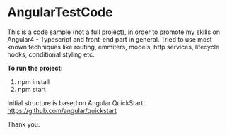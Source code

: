 # AngularTestCode
This is a code sample (not a full project), in order to promote my skills on Angular4 - Typescript and front-end part in general. Tried to use most known techniques like routing, emmiters, models, http services, lifecycle hooks, conditional styling etc. 

__To run the project:__

1. npm install
2. npm start

Initial structure is based on Angular QuickStart: https://github.com/angular/quickstart

Thank you.
